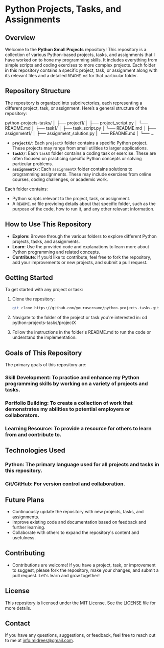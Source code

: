 # Python Projects, Tasks, and Assignments

## Overview

Welcome to the **Python Small Projects** repository! This repository is a collection of various Python-based projects, tasks, and assignments that I have worked on to hone my programming skills. It includes everything from simple scripts and coding exercises to more complex projects. Each folder in this repository contains a specific project, task, or assignment along with its relevant files and a detailed `README.md` for that particular folder.

## Repository Structure

The repository is organized into subdirectories, each representing a different project, task, or assignment. Here’s a general structure of the repository:

python-projects-tasks/
│
├── project1/
│ ├── project_script.py
│ └── README.md
│
├── task1/
│ ├── task_script.py
│ └── README.md
│
├── assignment1/
│ ├── assignment_solution.py
│ └── README.md
│
└── ...


- **`projectX/`**: Each `projectX` folder contains a specific Python project. These projects may range from small utilities to larger applications.
- **`taskX/`**: Each `taskX` folder contains a coding task or exercise. These are often focused on practicing specific Python concepts or solving particular problems.
- **`assignmentX/`**: Each `assignmentX` folder contains solutions to programming assignments. These may include exercises from online courses, coding challenges, or academic work.

Each folder contains:
- Python scripts relevant to the project, task, or assignment.
- A `README.md` file providing details about that specific folder, such as the purpose of the code, how to run it, and any other relevant information.

## How to Use This Repository

- **Explore**: Browse through the various folders to explore different Python projects, tasks, and assignments.
- **Learn**: Use the provided code and explanations to learn more about Python programming and related concepts.
- **Contribute**: If you’d like to contribute, feel free to fork the repository, add your improvements or new projects, and submit a pull request.

## Getting Started

To get started with any project or task:
1. Clone the repository:
   ```bash
   git clone https://github.com/yourusername/python-projects-tasks.git

2. Navigate to the folder of the project or task you're interested in:
cd python-projects-tasks/projectX

3. Follow the instructions in the folder's README.md to run the code or understand the implementation.


## Goals of This Repository
The primary goals of this repository are:

### Skill Development: To practice and enhance my Python programming skills by working on a variety of projects and tasks.
### Portfolio Building: To create a collection of work that demonstrates my abilities to potential employers or collaborators.
### Learning Resource: To provide a resource for others to learn from and contribute to.

## Technologies Used
### Python: The primary language used for all projects and tasks in this repository.
### Git/GitHub: For version control and collaboration.

## Future Plans
  - Continuously update the repository with new projects, tasks, and assignments.
  - Improve existing code and documentation based on feedback and further learning.
  - Collaborate with others to expand the repository's content and usefulness.

## Contributing
  - Contributions are welcome! If you have a project, task, or improvement to suggest, please fork the repository, make your changes, and submit a pull request. Let's learn and grow together!

## License
This repository is licensed under the MIT License. See the LICENSE file for more details.

## Contact
If you have any questions, suggestions, or feedback, feel free to reach out to me at info.midrees@gmail.com.
